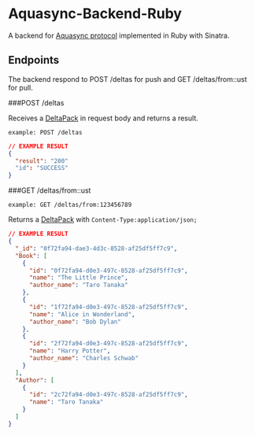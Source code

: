 Aquasync-Backend-Ruby
===================

A backend for [Aquasync protocol](https://github.com/AQAquamarine/aquasync-protocol) implemented in Ruby with Sinatra.

Endpoints
---

The backend respond to POST /deltas for push and GET /deltas/from::ust for pull.

###POST /deltas

Receives a [DeltaPack](https://github.com/AQAquamarine/aquasync-protocol/blob/master/deltapack.md) in request body and returns a result.

`example: POST /deltas`

```json
// EXAMPLE RESULT
{
  "result": "200"
  "id": "SUCCESS"
}
```

###GET /deltas/from::ust

`example: GET /deltas/from:123456789`

Returns a [DeltaPack](https://github.com/AQAquamarine/aquasync-protocol/blob/master/deltapack.md) with `Content-Type:application/json;`

```json
// EXAMPLE RESULT
{
  "_id": "0f72fa94-dae3-4d3c-8528-af25df5ff7c9",
  "Book": [
    {
      "id": "0f72fa94-d0e3-497c-8528-af25df5ff7c9",
      "name": "The Little Prince",
      "author_name": "Taro Tanaka"
    },
    {
      "id": "1f72fa94-d0e3-497c-8528-af25df5ff7c9",
      "name": "Alice in Wonderland",
      "author_name": "Bob Dylan"
    },
    {
      "id": "2f72fa94-d0e3-497c-8528-af25df5ff7c9",
      "name": "Harry Potter",
      "author_name": "Charles Schwab"
    }
  ],
  "Author": [
    {
      "id": "2c72fa94-d0e3-497c-8528-af25df5ff7c9",
      "name": "Taro Tanaka"
    }
  ]
}
```
